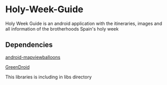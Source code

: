 # Holy-Week-Guide

Holy Week Guide is an android application with the itineraries, images and all information of the brotherhoods Spain's holy week

## Dependencies

[android-mapviewballoons](https://github.com/jgilfelt/android-mapviewballoons)

[GreenDroid](https://github.com/cyrilmottier/GreenDroid)

This libraries is including in libs directory